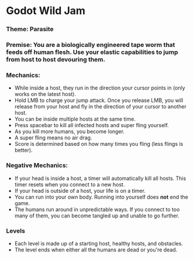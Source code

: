 # Godot Wild Jam
### Theme: Parasite
### Premise: You are a biologically engineered tape worm that feeds off human flesh. Use your elastic capabilities to jump from host to host devouring them.
### Mechanics:
- While inside a host, they run in the direction your cursor points in (only works on the latest host). 
- Hold LMB to charge your jump attack. Once you release LMB, you will release from your host and fly in the direction of your cursor to another host.
- You can be inside multiple hosts at the same time.
- Press spacebar to kill all infected hosts and super fling yourself.
- As you kill more humans, you become longer.
- A super fling means no air drag.
- Score is determined based on how many times you fling (less flings is better).
### Negative Mechanics:
- If your head is inside a host, a timer will automatically kill all hosts. This timer resets when you connect to a new host.
- If your head is outside of a host, your life is on a timer.
- You can run into your own body. Running into yourself does **not** end the game.
- The humans run around in unpredictable ways. If you connect to too many of them, you can become tangled up and unable to go further.
### Levels
- Each level is made up of a starting host, healthy hosts, and obstacles.
- The level ends when either all the humans are dead or you're dead.
